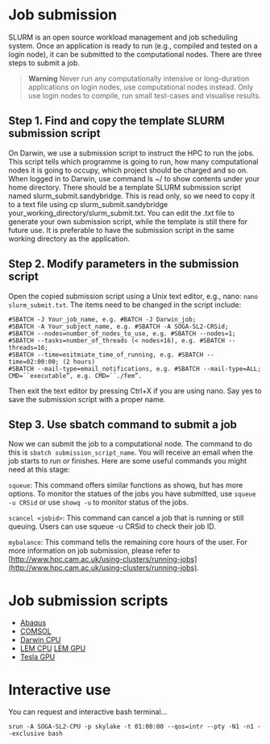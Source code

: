 # Job submission
SLURM is an open source workload management and job scheduling system.
Once an application is ready to run (e.g., compiled and tested on a login node), it can be submitted to the computational nodes. There are three steps to submit a job.

> **Warning** Never run any computationally intensive or long-duration applications on login nodes, use computational nodes instead. Only use login nodes to compile, run small test-cases and visualise results.


## Step 1. Find and copy the template SLURM submission script
On Darwin, we use a submission script to instruct the HPC to run the jobs. This script tells which programme is going to run, how many computational nodes it is going to occupy, which project should be charged and so on. When logged in to Darwin, use command ls ~/ to show contents under your home directory. There should be a template SLURM submission script named slurm_submit.sandybridge. This is read only, so we need to copy it to a text file using cp slurm_submit.sandybridge your_working_directory/slurm_submit.txt. You can edit the .txt file to generate your own submission script, while the template is still there for future use. It is preferable to have the submission script in the same working directory as the application.

## Step 2. Modify parameters in the submission script
Open the copied submission script using a Unix text editor, e.g., nano: `nano slurm_submit.txt`. The items need to be changed in the script include:

	#SBATCH -J Your_job_name, e.g. #BATCH -J Darwin_job;
	#SBATCH -A Your_subject_name, e.g. #SBATCH -A SOGA-SL2-CRSid;
	#SBATCH --nodes=number_of_nodes_to_use, e.g. #SBATCH --nodes=1;
	#SBATCH --tasks=number_of_threads (< nodes×16), e.g. #SBATCH --threads=16;
	#SBATCH --time=esitmiate_time_of_running, e.g. #SBATCH --time=02:00:00; (2 hours)
	#SBATCH --mail-type=email_notifications, e.g. #SBATCH --mail-type=ALL;
	CMD=``executable”, e.g. CMD=``./fem”.

Then exit the text editor by pressing Ctrl+X if you are using nano. Say yes to save the submission script with a proper name.

## Step 3. Use sbatch command to submit a job

Now we can submit the job to a computational node. The command to do this is `sbatch submission_script_name`. You will receive an email when the job starts to run or finishes. Here are some useful commands you might need at this stage:

`squeue`: This command offers similar functions as showq, but has more options. To monitor the statues of the jobs you have submitted, use `squeue -u CRSid` or use `showq -u` to monitor status of the jobs.

`scancel <jobid>`: This command can cancel a job that is running or still queuing. Users can use squeue -u CRSid to check their job ID.

`mybalance`: This command tells the remaining core hours of the user.
For more information on job submission, please refer to [http://www.hpc.cam.ac.uk/using-clusters/running-jobs](http://www.hpc.cam.ac.uk/using-clusters/running-jobs).


# Job submission scripts
* [Abaqus](https://raw.githubusercontent.com/cb-geo/hpc-scripts/master/abaqus/submit)
* [COMSOL](https://raw.githubusercontent.com/cb-geo/hpc-scripts/master/comsol.txt)
* [Darwin CPU](https://raw.githubusercontent.com/cb-geo/hpc-scripts/master/darwin.txt)
* [LEM CPU](https://raw.githubusercontent.com/cb-geo/hpc-scripts/master/lem.txt) [LEM GPU](https://raw.githubusercontent.com/cb-geo/hpc-scripts/master/lem_gpu.txt)
* [Tesla GPU](https://raw.githubusercontent.com/cb-geo/hpc-scripts/master/tesla.txt)


# Interactive use

You can request and interactive bash terminal...

```
srun -A SOGA-SL2-CPU -p skylake -t 01:00:00 --qos=intr --pty -N1 -n1 --exclusive bash
```
